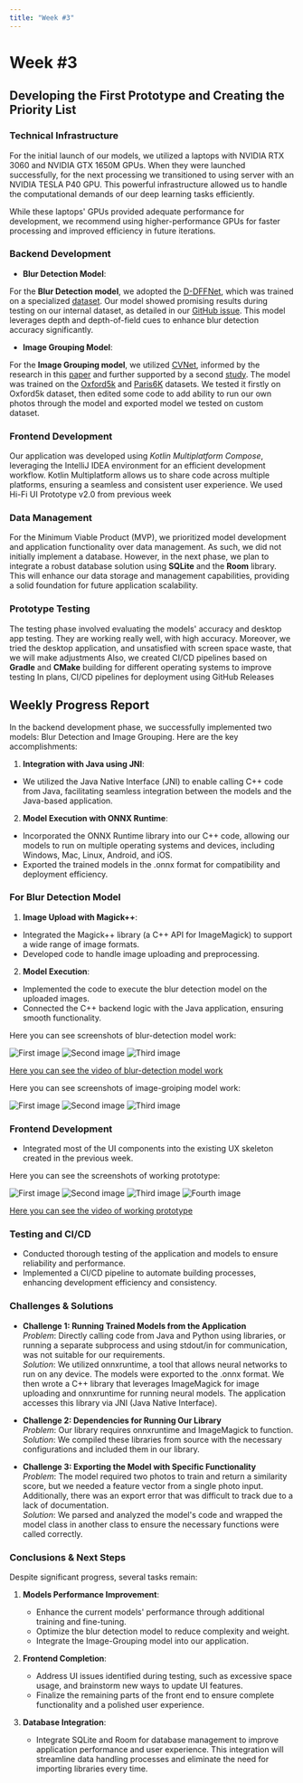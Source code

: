 ```yaml
---
title: "Week #3"
---
```


# **Week #3**

## **Developing the First Prototype and Creating the Priority List**

### **Technical Infrastructure**

For the initial launch of our models, we utilized a laptops with NVIDIA RTX 3060 and NVIDIA GTX 1650M GPUs.
When they were launched successfully, for the next processing we transitioned to using server with
an NVIDIA TESLA P40 GPU. This powerful infrastructure allowed us to handle the computational demands of our deep
learning tasks efficiently.

While these laptops' GPUs provided adequate performance for development, we recommend using higher-performance GPUs for
faster processing and improved efficiency in future iterations.

### **Backend Development**

- **Blur Detection Model**:

For the **Blur Detection model**, we adopted
the [D-DFFNet](https://paperswithcode.com/paper/depth-and-dof-cues-make-a-better-defocus-blur),
which was trained on a specialized [dataset](https://drive.google.com/file/d/1pkgfGSKx80Eq1_kq6-PwYl6zSYXwkqS8/view).
Our model showed promising results during testing on our internal dataset, as detailed in
our [GitHub issue](https://github.com/IU-Capstone-Project-2024/A-Shot/issues/12).
This model leverages depth and depth-of-field cues to enhance blur detection accuracy significantly.

- **Image Grouping Model**:

For the **Image Grouping model**, we
utilized [CVNet](https://github.com/shihaoshao-gh/superglobal?tab=readme-ov-file),
informed by the research in this [paper](https://arxiv.org/abs/2308.06954) and further supported by a
second [study](https://strathprints.strath.ac.uk/55814/1/Connor_etal_VISAPP_2015_identification_of_mir_flickr_near_duplicate_images.pdf).
The model was trained on the [Oxford5k](https://paperswithcode.com/dataset/oxford5k) and [Paris6K](https://paperswithcode.com/dataset/paris6k) datasets.
We tested it firstly on Oxford5k dataset, then edited some code to add ability to run our own photos through the model and exported model we tested on custom dataset.

### **Frontend Development**

Our application was developed using *Kotlin Multiplatform Compose*, leveraging the IntelliJ IDEA environment for an
efficient development workflow. Kotlin Multiplatform allows us to share code across multiple platforms, ensuring a
seamless and consistent user experience. We used Hi-Fi UI Prototype v2.0 from previous week

### **Data Management**

For the Minimum Viable Product (MVP), we prioritized model development and application functionality over data
management. As such, we did not initially implement a database. However, in the next phase, we plan to integrate a
robust database solution using **SQLite** and the **Room** library. This will enhance our data storage and management
capabilities, providing a solid foundation for future application scalability.

### **Prototype Testing**

The testing phase involved evaluating the models' accuracy and desktop app testing. They are working really well, with high accuracy. Moreover, 
we tried the desktop application, and unsatisfied with screen space waste, that we will make adjustments
Also, we created CI/CD pipelines based on **Gradle** and **CMake** building for different operating systems to improve testing
In plans, CI/CD pipelines for deployment using GitHub Releases

## **Weekly Progress Report**

In the backend development phase, we successfully implemented two models: Blur Detection and Image Grouping. Here are
the key accomplishments:

1. **Integration with Java using JNI**:

- We utilized the Java Native Interface (JNI) to enable calling C++ code from Java, facilitating seamless integration
  between the models and the Java-based application.

2. **Model Execution with ONNX Runtime**:

- Incorporated the ONNX Runtime library into our C++ code, allowing our models to run on multiple operating systems and
  devices, including Windows, Mac, Linux, Android, and iOS.
- Exported the trained models in the .onnx format for compatibility and deployment efficiency.

### **For Blur Detection Model**

1. **Image Upload with Magick++**:

- Integrated the Magick++ library (a C++ API for ImageMagick) to support a wide range of image formats.
- Developed code to handle image uploading and preprocessing.

2. **Model Execution**:

- Implemented the code to execute the blur detection model on the uploaded images.
- Connected the C++ backend logic with the Java application, ensuring smooth functionality.

Here you can see screenshots of blur-detection model work:

![First image](/2024/A-Shot/week03/blur-detection/blur-1.png)
![Second image](/2024/A-Shot/week03/blur-detection/blur-2.png)
![Third image](/2024/A-Shot/week03/blur-detection/blur-3.png)

[Here you can see the video of blur-detection model work](https://drive.google.com/drive/u/0/folders/18jDpyZYHyM5TImLloxhwcTvzpyfWj6Ws)

Here you can see screenshots of image-groiping model work:

![First image](/2024/A-Shot/week03/image-grouping/1sta-shot.png)
![Second image](/2024/A-Shot/week03/image-grouping/2nda-shot.png)
![Third image](/2024/A-Shot/week03/image-grouping/3rda-shot.png)

### **Frontend Development**

- Integrated most of the UI components into the existing UX skeleton created in the previous week.

Here you can see the screenshots of working prototype:

![First image](/2024/A-Shot/week03/app/app-1.png)
![Second image](/2024/A-Shot/week03/app/app-2.png)
![Third image](/2024/A-Shot/week03/app/app-3.png)
![Fourth image](/2024/A-Shot/week03/app/app-4.png)

[Here you can see the video of working prototype](https://drive.google.com/file/d/1KzaFrnpbjQm7oWYZ74eE02lWsVIItn-N/view?usp=sharing)

### **Testing and CI/CD**

- Conducted thorough testing of the application and models to ensure reliability and performance.
- Implemented a CI/CD pipeline to automate building processes, enhancing development efficiency
  and consistency.

### **Challenges & Solutions**

- **Challenge 1: Running Trained Models from the Application**  
  *Problem*: Directly calling code from Java and Python using libraries, or running a separate subprocess and using stdout/in for communication, was not suitable for our requirements.  
  *Solution*: We utilized onnxruntime, a tool that allows neural networks to run on any device. The models were exported to the .onnx format. We then wrote a C++ library that leverages ImageMagick for image uploading and onnxruntime for running neural models. The application accesses this library via JNI (Java Native Interface).

- **Challenge 2: Dependencies for Running Our Library**  
  *Problem*: Our library requires onnxruntime and ImageMagick to function.  
  *Solution*: We compiled these libraries from source with the necessary configurations and included them in our library.

- **Challenge 3: Exporting the Model with Specific Functionality**  
  *Problem*: The model required two photos to train and return a similarity score, but we needed a feature vector from a single photo input. Additionally, there was an export error that was difficult to track due to a lack of documentation.  
  *Solution*: We parsed and analyzed the model's code and wrapped the model class in another class to ensure the necessary functions were called correctly.

### **Conclusions & Next Steps**

Despite significant progress, several tasks remain:

1. **Models Performance Improvement**:
   - Enhance the current models' performance through additional training and fine-tuning.
   - Optimize the blur detection model to reduce complexity and weight.
   - Integrate the Image-Grouping model into our application.

2. **Frontend Completion**:
   - Address UI issues identified during testing, such as excessive space usage, and brainstorm new ways to update UI features.
   - Finalize the remaining parts of the front end to ensure complete functionality and a polished user experience.

3. **Database Integration**:
   - Integrate SQLite and Room for database management to improve application performance and user experience. This integration will streamline data handling processes and eliminate the need for importing libraries every time.
